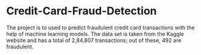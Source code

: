 # Credit-Card-Fraud-Detection
The project is to used to predict fraudulent credit card transactions with the help of machine learning models. The data set is taken from the Kaggle website and has a total of 2,84,807 transactions; out of these, 492 are fraudulent.
